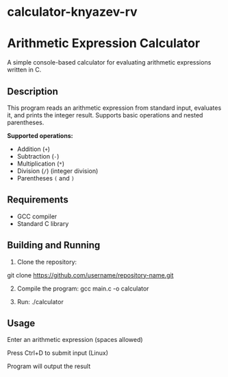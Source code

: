 # calculator-knyazev-rv
# Arithmetic Expression Calculator

A simple console-based calculator for evaluating arithmetic expressions written in C.

## Description

This program reads an arithmetic expression from standard input, evaluates it, and prints the integer result. Supports basic operations and nested parentheses.

**Supported operations:**
- Addition (`+`)
- Subtraction (`-`)
- Multiplication (`*`)
- Division (`/`) (integer division)
- Parentheses `(` and `)`

## Requirements
- GCC compiler
- Standard C library

## Building and Running

1. Clone the repository:

git clone https://github.com/username/repository-name.git

2. Compile the program:
gcc main.c -o calculator

3. Run:
./calculator

## Usage
Enter an arithmetic expression (spaces allowed)

Press Ctrl+D to submit input (Linux)

Program will output the result
